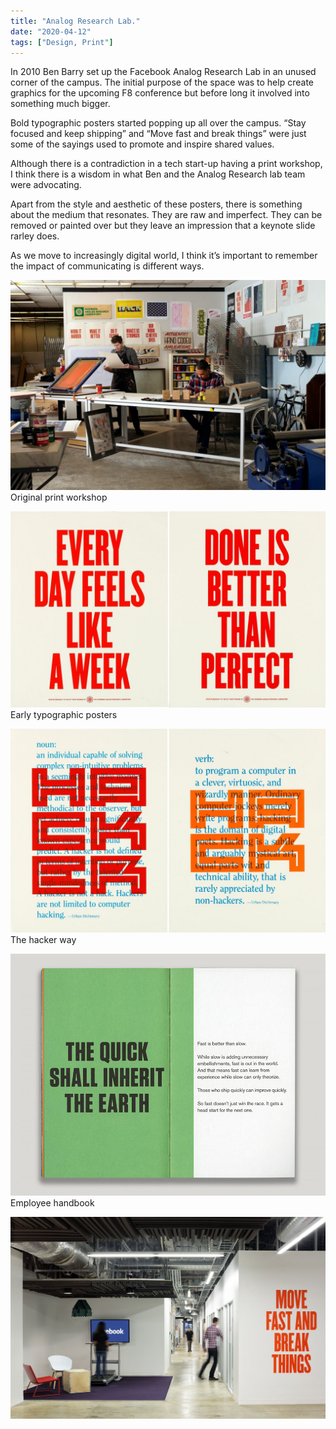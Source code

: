 ```yaml
---
title: "Analog Research Lab."
date: "2020-04-12"
tags: ["Design, Print"]
---
```


In 2010 Ben Barry set up the Facebook Analog Research Lab in an unused corner of the campus. The initial purpose of the space was to help create graphics for the upcoming F8 conference but before long it involved into something much bigger.

Bold typographic posters started popping up all over the campus. “Stay focused and keep shipping” and “Move fast and break things” were just some of the sayings used to promote and inspire shared values.

Although there is a contradiction in a tech start-up having a print workshop, I think there is a wisdom in what Ben and the Analog Research lab team were advocating.

Apart from the style and aesthetic of these posters, there is something about the medium that resonates. They are raw and imperfect. They can be removed or painted over but they leave an impression that a keynote slide rarley does.

As we move to increasingly digital world, I think it’s important to remember the impact of communicating is different ways.

![Gary Hustwit Urbanized](images/analogResearchLab01.jpg)
Original print workshop

![Gary Hustwit Urbanized](images/analogResearchLab02.jpg)
Early typographic posters

![Gary Hustwit Urbanized](images/analogResearchLab03.jpg)
The hacker way

![Gary Hustwit Urbanized](images/analogResearchLab04.jpg)
Employee handbook

![Gary Hustwit Urbanized](images/analogResearchLab05.jpg)
